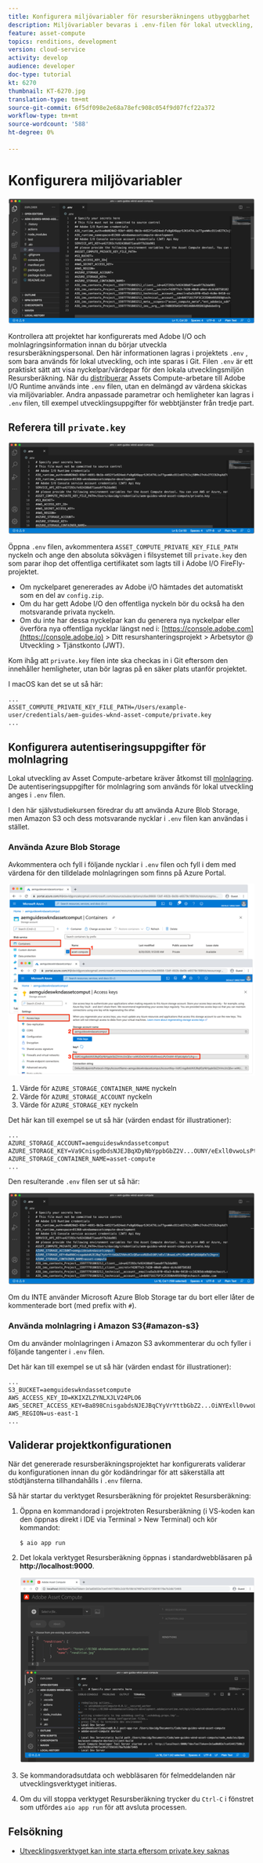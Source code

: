 ```yaml
---
title: Konfigurera miljövariabler för resursberäkningens utbyggbarhet
description: Miljövariabler bevaras i .env-filen för lokal utveckling, och används för att ange Adobe I/O-autentiseringsuppgifter och autentiseringsuppgifter för molnlagring som krävs för lokal utveckling.
feature: asset-compute
topics: renditions, development
version: cloud-service
activity: develop
audience: developer
doc-type: tutorial
kt: 6270
thumbnail: KT-6270.jpg
translation-type: tm+mt
source-git-commit: 6f5df098e2e68a78efc908c054f9d07fcf22a372
workflow-type: tm+mt
source-wordcount: '588'
ht-degree: 0%

---
```



# Konfigurera miljövariabler

![punktmiljöfil](assets/environment-variables/dot-env-file.png)

Kontrollera att projektet har konfigurerats med Adobe I/O och molnlagringsinformation innan du börjar utveckla resursberäkningspersonal. Den här informationen lagras i projektets `.env` , som bara används för lokal utveckling, och inte sparas i Git. Filen `.env` är ett praktiskt sätt att visa nyckelpar/värdepar för den lokala utvecklingsmiljön Resursberäkning. När du [distribuerar](../deploy/runtime.md) Assets Compute-arbetare till Adobe I/O Runtime används inte `.env` filen, utan en delmängd av värdena skickas via miljövariabler. Andra anpassade parametrar och hemligheter kan lagras i `.env` filen, till exempel utvecklingsuppgifter för webbtjänster från tredje part.

## Referera till `private.key`

![privat nyckel](assets/environment-variables/private-key.png)

Öppna `.env` filen, avkommentera `ASSET_COMPUTE_PRIVATE_KEY_FILE_PATH` nyckeln och ange den absoluta sökvägen i filsystemet till `private.key` den som parar ihop det offentliga certifikatet som lagts till i Adobe I/O FireFly-projektet.

+ Om nyckelparet genererades av Adobe i/O hämtades det automatiskt som en del av `config.zip`.
+ Om du har gett Adobe I/O den offentliga nyckeln bör du också ha den motsvarande privata nyckeln.
+ Om du inte har dessa nyckelpar kan du generera nya nyckelpar eller överföra nya offentliga nycklar längst ned i:
   [https://console.adobe.com](https://console.adobe.io) > Ditt resurshanteringsprojekt > Arbetsytor @ Utveckling > Tjänstkonto (JWT).

Kom ihåg att `private.key` filen inte ska checkas in i Git eftersom den innehåller hemligheter, utan bör lagras på en säker plats utanför projektet.

I macOS kan det se ut så här:

```
...
ASSET_COMPUTE_PRIVATE_KEY_FILE_PATH=/Users/example-user/credentials/aem-guides-wknd-asset-compute/private.key
...
```

## Konfigurera autentiseringsuppgifter för molnlagring

Lokal utveckling av Asset Compute-arbetare kräver åtkomst till [molnlagring](../set-up/accounts-and-services.md#cloud-storage). De autentiseringsuppgifter för molnlagring som används för lokal utveckling anges i `.env` filen.

I den här självstudiekursen föredrar du att använda Azure Blob Storage, men Amazon S3 och dess motsvarande nycklar i `.env` filen kan användas i stället.

### Använda Azure Blob Storage

Avkommentera och fyll i följande nycklar i `.env` filen och fyll i dem med värdena för den tilldelade molnlagringen som finns på Azure Portal.

![Azure Blob Storage](./assets/environment-variables/azure-portal-credentials.png)

1. Värde för `AZURE_STORAGE_CONTAINER_NAME` nyckeln
1. Värde för `AZURE_STORAGE_ACCOUNT` nyckeln
1. Värde för `AZURE_STORAGE_KEY` nyckeln

Det här kan till exempel se ut så här (värden endast för illustrationer):

```
...
AZURE_STORAGE_ACCOUNT=aemguideswkndassetcomput
AZURE_STORAGE_KEY=Va9CnisgdbdsNJEJBqXDyNbYppbGbZ2V...OUNY/eExll0vwoLsPt/OvbM+B7pkUdpEe7zJhg==
AZURE_STORAGE_CONTAINER_NAME=asset-compute
...
```

Den resulterande `.env` filen ser ut så här:

![Autentiseringsuppgifter för Azure Blob Storage](assets/environment-variables/cloud-storage-credentials.png)

Om du INTE använder Microsoft Azure Blob Storage tar du bort eller låter de kommenterade bort (med prefix with `#`).

### Använda molnlagring i Amazon S3{#amazon-s3}

Om du använder molnlagringen i Amazon S3 avkommenterar du och fyller i följande tangenter i `.env` filen.

Det här kan till exempel se ut så här (värden endast för illustrationer):

```
...
S3_BUCKET=aemguideswkndassetcompute
AWS_ACCESS_KEY_ID=KKIXZLZYNLXJLV24PLO6
AWS_SECRET_ACCESS_KEY=Ba898CnisgabdsNJEJBqCYyVrYttbGbZ2...OiNYExll0vwoLsPtOv
AWS_REGION=us-east-1
...
```

## Validerar projektkonfigurationen

När det genererade resursberäkningsprojektet har konfigurerats validerar du konfigurationen innan du gör kodändringar för att säkerställa att stödtjänsterna tillhandahålls i `.env` filerna.

Så här startar du verktyget Resursberäkning för projektet Resursberäkning:

1. Öppna en kommandorad i projektroten Resursberäkning (i VS-koden kan den öppnas direkt i IDE via Terminal > New Terminal) och kör kommandot:

   ```
   $ aio app run
   ```

1. Det lokala verktyget Resursberäkning öppnas i standardwebbläsaren på __http://localhost:9000__.

   ![aio-appkörning](assets/environment-variables/aio-app-run.png)

1. Se kommandoradsutdata och webbläsaren för felmeddelanden när utvecklingsverktyget initieras.
1. Om du vill stoppa verktyget Resursberäkning trycker du `Ctrl-C` i fönstret som utfördes `aio app run` för att avsluta processen.

## Felsökning

+ [Utvecklingsverktyget kan inte starta eftersom private.key saknas](../troubleshooting.md#missing-private-key)
